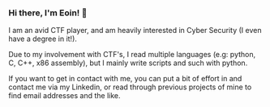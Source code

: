 ### Hi there, I'm Eoin! 👋
I am an avid CTF player, and am heavily interested in Cyber Security (I even have a degree in it!).

Due to my involvement with CTF's, I read multiple languages (e.g: python, C, C++, x86 assembly), but I mainly write scripts and such with python.

If you want to get in contact with me, you can put a bit of effort in and contact me via my Linkedin, or read through previous projects of mine to find email addresses and the like.

<!--
**Finneyyy/Finneyyy** is a ✨ _special_ ✨ repository because its `README.md` (this file) appears on your GitHub profile.

Here are some ideas to get you started:

- 🔭 I’m currently working on ...
- 🌱 I’m currently learning ...
- 👯 I’m looking to collaborate on ...
- 🤔 I’m looking for help with ...
- 💬 Ask me about ...
- 📫 How to reach me: ...
- 😄 Pronouns: ...
- ⚡ Fun fact: ...
-->
